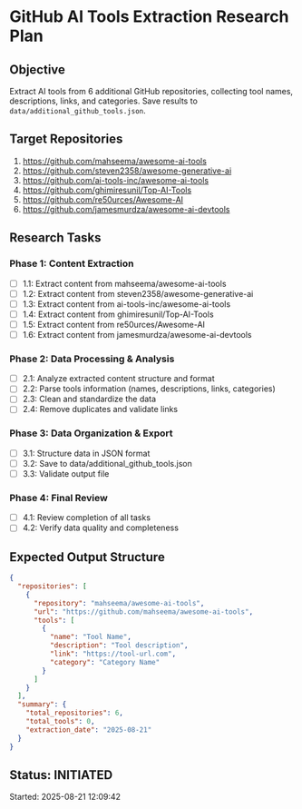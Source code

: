 # GitHub AI Tools Extraction Research Plan

## Objective
Extract AI tools from 6 additional GitHub repositories, collecting tool names, descriptions, links, and categories. Save results to `data/additional_github_tools.json`.

## Target Repositories
1. https://github.com/mahseema/awesome-ai-tools
2. https://github.com/steven2358/awesome-generative-ai  
3. https://github.com/ai-tools-inc/awesome-ai-tools
4. https://github.com/ghimiresunil/Top-AI-Tools
5. https://github.com/re50urces/Awesome-AI
6. https://github.com/jamesmurdza/awesome-ai-devtools

## Research Tasks

### Phase 1: Content Extraction
- [ ] 1.1: Extract content from mahseema/awesome-ai-tools
- [ ] 1.2: Extract content from steven2358/awesome-generative-ai
- [ ] 1.3: Extract content from ai-tools-inc/awesome-ai-tools
- [ ] 1.4: Extract content from ghimiresunil/Top-AI-Tools
- [ ] 1.5: Extract content from re50urces/Awesome-AI
- [ ] 1.6: Extract content from jamesmurdza/awesome-ai-devtools

### Phase 2: Data Processing & Analysis
- [ ] 2.1: Analyze extracted content structure and format
- [ ] 2.2: Parse tools information (names, descriptions, links, categories)
- [ ] 2.3: Clean and standardize the data
- [ ] 2.4: Remove duplicates and validate links

### Phase 3: Data Organization & Export
- [ ] 3.1: Structure data in JSON format
- [ ] 3.2: Save to data/additional_github_tools.json
- [ ] 3.3: Validate output file

### Phase 4: Final Review
- [ ] 4.1: Review completion of all tasks
- [ ] 4.2: Verify data quality and completeness

## Expected Output Structure
```json
{
  "repositories": [
    {
      "repository": "mahseema/awesome-ai-tools",
      "url": "https://github.com/mahseema/awesome-ai-tools",
      "tools": [
        {
          "name": "Tool Name",
          "description": "Tool description",
          "link": "https://tool-url.com",
          "category": "Category Name"
        }
      ]
    }
  ],
  "summary": {
    "total_repositories": 6,
    "total_tools": 0,
    "extraction_date": "2025-08-21"
  }
}
```

## Status: INITIATED
Started: 2025-08-21 12:09:42